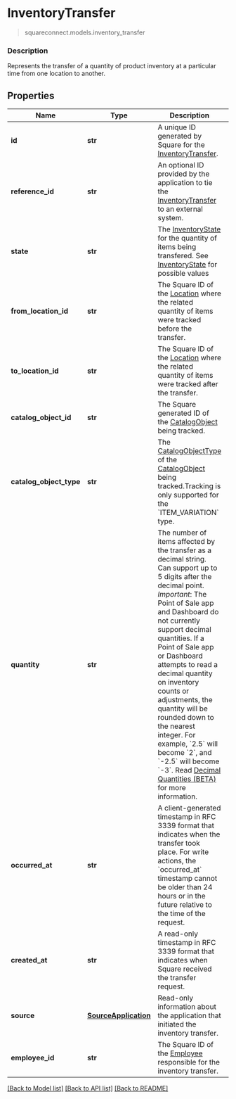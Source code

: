 # InventoryTransfer
> squareconnect.models.inventory_transfer

### Description

Represents the transfer of a quantity of product inventory at a particular time from one location to another.

## Properties
Name | Type | Description | Notes
------------ | ------------- | ------------- | -------------
**id** | **str** | A unique ID generated by Square for the [InventoryTransfer](#type-inventorytransfer). | [optional] 
**reference_id** | **str** | An optional ID provided by the application to tie the [InventoryTransfer](#type-inventorytransfer) to an external system. | [optional] 
**state** | **str** | The [InventoryState](#type-inventorystate) for the quantity of items being transfered. See [InventoryState](#type-inventorystate) for possible values | [optional] 
**from_location_id** | **str** | The Square ID of the [Location](#type-location) where the related quantity of items were tracked before the transfer. | [optional] 
**to_location_id** | **str** | The Square ID of the [Location](#type-location) where the related quantity of items were tracked after the transfer. | [optional] 
**catalog_object_id** | **str** | The Square generated ID of the [CatalogObject](#type-catalogobject) being tracked. | [optional] 
**catalog_object_type** | **str** | The [CatalogObjectType](#type-catalogobjecttype) of the [CatalogObject](#type-catalogobject) being tracked.Tracking is only supported for the &#x60;ITEM_VARIATION&#x60; type. | [optional] 
**quantity** | **str** | The number of items affected by the transfer as a decimal string. Can support up to 5 digits after the decimal point.  _Important_: The Point of Sale app and Dashboard do not currently support decimal quantities. If a Point of Sale app or Dashboard attempts to read a decimal quantity on inventory counts or adjustments, the quantity will be rounded down to the nearest integer. For example, &#x60;2.5&#x60; will become &#x60;2&#x60;, and &#x60;-2.5&#x60; will become &#x60;-3&#x60;. Read [Decimal Quantities (BETA)](/more-apis/inventory/overview#decimal-quantities-beta) for more information. | [optional] 
**occurred_at** | **str** | A client-generated timestamp in RFC 3339 format that indicates when the transfer took place. For write actions, the &#x60;occurred_at&#x60; timestamp cannot be older than 24 hours or in the future relative to the time of the request. | [optional] 
**created_at** | **str** | A read-only timestamp in RFC 3339 format that indicates when Square received the transfer request. | [optional] 
**source** | [**SourceApplication**](SourceApplication.md) | Read-only information about the application that initiated the inventory transfer. | [optional] 
**employee_id** | **str** | The Square ID of the [Employee](#type-employee) responsible for the inventory transfer. | [optional] 

[[Back to Model list]](../README.md#documentation-for-models) [[Back to API list]](../README.md#documentation-for-api-endpoints) [[Back to README]](../README.md)


